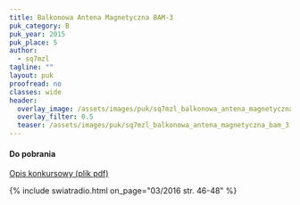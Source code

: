 ```yaml
---
title: Balkonowa Antena Magnetyczna BAM-3
puk_category: B
puk_year: 2015
puk_place: 5
author: 
  - sq7mzl
tagline: ""
layout: puk
proofread: no
classes: wide
header:
  overlay_image: /assets/images/puk/sq7mzl_balkonowa_antena_magnetyczna_bam_3.jpg
  overlay_filter: 0.5
  teaser: /assets/images/puk/sq7mzl_balkonowa_antena_magnetyczna_bam_3.jpg
---
```






 

#### Do pobrania

[Opis konkursowy (plik pdf)](/assets/bin/SQ7MZL_Antena-balkonowa.pdf)




{% include swiatradio.html on_page="03/2016 str. 46-48" %}

 





 


